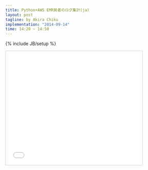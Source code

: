 ```yaml
---
title: Python+AWS EMR貧者のログ集計(ja)
layout: post
tagline: by Akira Chiku
implementation: "2014-09-14"
time: 14:20 ~ 14:50
---
```


{% include JB/setup %}

<iframe src="//www.slideshare.net/slideshow/embed_code/39059824" width="427" height="356" frameborder="0" marginwidth="0" marginheight="0" scrolling="no" style="border:1px solid #CCC; border-width:1px; margin-bottom:5px; max-width: 100%;" allowfullscreen> </iframe>



